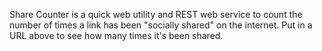 Share Counter is a quick web utility and REST web service to count the number of times a link has been "socially shared" on the internet.  Put in a URL above to see how many times it's been shared.